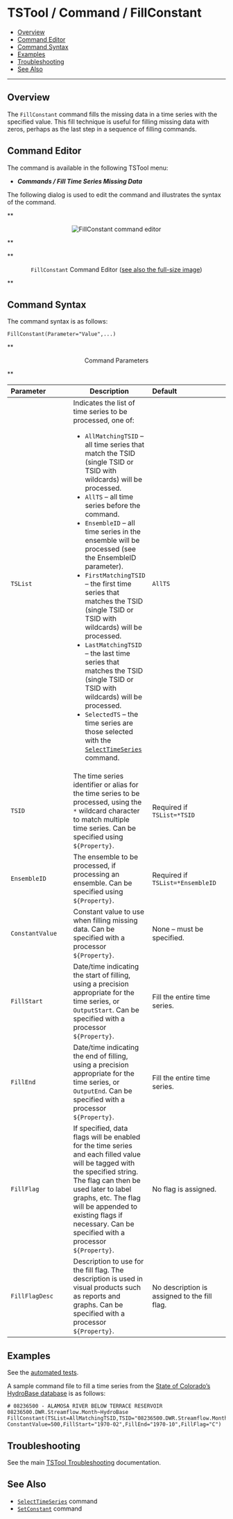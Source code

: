 # TSTool / Command / FillConstant #

*   [Overview](#overview)
*   [Command Editor](#command-editor)
*   [Command Syntax](#command-syntax)
*   [Examples](#examples)
*   [Troubleshooting](#troubleshooting)
*   [See Also](#see-also)

-------------------------

## Overview ##

The `FillConstant` command fills the missing data in a time series with the specified value.
This fill technique is useful for filling missing data with zeros, perhaps as the last step in a sequence of filling commands.

## Command Editor ##

The command is available in the following TSTool menu:

*   ***Commands / Fill Time Series Missing Data***

The following dialog is used to edit the command and illustrates the syntax of the command.

**<p style="text-align: center;">
![FillConstant command editor](FillConstant.png)
</p>**

**<p style="text-align: center;">
`FillConstant` Command Editor (<a href="../FillConstant.png">see also the full-size image</a>)
</p>**

## Command Syntax ##

The command syntax is as follows:

```text
FillConstant(Parameter="Value",...)
```
**<p style="text-align: center;">
Command Parameters
</p>**

|**Parameter**&nbsp;&nbsp;&nbsp;&nbsp;&nbsp;&nbsp;&nbsp;&nbsp;&nbsp;&nbsp;&nbsp;|**Description**|**Default**&nbsp;&nbsp;&nbsp;&nbsp;&nbsp;&nbsp;&nbsp;&nbsp;&nbsp;&nbsp;&nbsp;&nbsp;&nbsp;&nbsp;&nbsp;&nbsp;&nbsp;&nbsp;&nbsp;&nbsp;&nbsp;&nbsp;&nbsp;&nbsp;&nbsp;&nbsp;&nbsp;|
|--------------|-----------------|-----------------|
|`TSList`|Indicates the list of time series to be processed, one of:<br><ul><li>`AllMatchingTSID` – all time series that match the TSID (single TSID or TSID with wildcards) will be processed.</li><li>`AllTS` – all time series before the command.</li><li>`EnsembleID` – all time series in the ensemble will be processed (see the EnsembleID parameter).</li><li>`FirstMatchingTSID` – the first time series that matches the TSID (single TSID or TSID with wildcards) will be processed.</li><li>`LastMatchingTSID` – the last time series that matches the TSID (single TSID or TSID with wildcards) will be processed.</li><li>`SelectedTS` – the time series are those selected with the [`SelectTimeSeries`](../SelectTimeSeries/SelectTimeSeries.md) command.</li></ul> | `AllTS` |
|`TSID`|The time series identifier or alias for the time series to be processed, using the `*` wildcard character to match multiple time series.  Can be specified using `${Property}`.|Required if `TSList=*TSID`|
|`EnsembleID`|The ensemble to be processed, if processing an ensemble. Can be specified using `${Property}`.|Required if `TSList=*EnsembleID`|
|`ConstantValue`|Constant value to use when filling missing data.  Can be specified with a processor `${Property}`.|None – must be specified.|
|`FillStart`|Date/time indicating the start of filling, using a precision appropriate for the time series, or `OutputStart`.  Can be specified with a processor `${Property}`.|Fill the entire time series.|
|`FillEnd`|Date/time indicating the end of filling, using a precision appropriate for the time series, or `OutputEnd`.  Can be specified with a processor `${Property}`.|Fill the entire time series.|
|`FillFlag`|If specified, data flags will be enabled for the time series and each filled value will be tagged with the specified string.  The flag can then be used later to label graphs, etc.  The flag will be appended to existing flags if necessary.  Can be specified with a processor `${Property}`.|No flag is assigned.|
|`FillFlagDesc`|Description to use for the fill flag.  The description is used in visual products such as reports and graphs.  Can be specified with a processor `${Property}`.|No description is assigned to the fill flag.|

## Examples ##

See the [automated tests](https://github.com/OpenCDSS/cdss-app-tstool-test/tree/master/test/commands/FillConstant).

A sample command file to fill a time series from the [State of Colorado’s HydroBase database](../../datastore-ref/CO-HydroBase/CO-HydroBase.md)
is as follows:

```text
# 08236500 - ALAMOSA RIVER BELOW TERRACE RESERVOIR
08236500.DWR.Streamflow.Month~HydroBase
FillConstant(TSList=AllMatchingTSID,TSID="08236500.DWR.Streamflow.Month",
ConstantValue=500,FillStart="1970-02",FillEnd="1970-10",FillFlag="C")
```

## Troubleshooting ##

See the main [TSTool Troubleshooting](../../troubleshooting/troubleshooting.md) documentation.

## See Also ##

*   [`SelectTimeSeries`](../SelectTimeSeries/SelectTimeSeries.md) command
*   [`SetConstant`](../SetConstant/SetConstant.md) command
